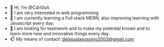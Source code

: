 - 👋 Hi, I’m @C4rl0sA
- 👀 I am very interested in web programming
- 🌱 I am currently learning a Full stack MERN, also improving learning with Javascript every day.
- 💞️ I am looking for teamwork and to make my potential known and to learn more new and innovative things every day.
- 📫 My means of contact: delassalasospino2003@gmail.com
<!---
C4rl0sA/C4rl0sA is a ✨ special ✨ repository because its `README.md` (this file) appears on your GitHub profile.
You can click the Preview link to take a look at your changes.
--->
